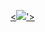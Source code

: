
<a href='http://37.139.13.190/job/SpringBootApi/'><<img src="http://37.139.13.190/job/SpringBootApi/badge/icon?style=plastic">'></a>
